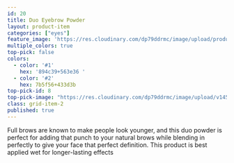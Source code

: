 ```yaml
---
id: 20
title: Duo Eyebrow Powder
layout: product-item
categories: ["eyes"]
feature_image: 'https://res.cloudinary.com/dp79ddrmc/image/upload/products/duoEyebrow.jpg'
multiple_colors: true
top-pick: false
colors:
  - color: '#1'
    hex: '894c39+563e36 '
  - color: '#2'
    hex: 7b5f56+433d3b
top-pick-id: 8
top-pick-image: "https://res.cloudinary.com/dp79ddrmc/image/upload/v1456804124/top-pick/duoEyeBrow.jpg"
class: grid-item-2
published: true
---
```

Full brows are known to make people look younger, and this duo powder is perfect for adding that punch to your natural brows while blending in perfectly to give your face that perfect definition. This product is best applied wet for longer-lasting effects
